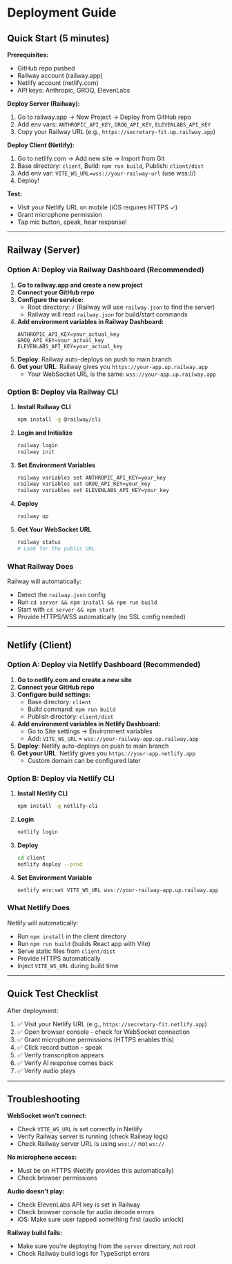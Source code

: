 # Deployment Guide

## Quick Start (5 minutes)

**Prerequisites:**
- GitHub repo pushed
- Railway account (railway.app)
- Netlify account (netlify.com)
- API keys: Anthropic, GROQ, ElevenLabs

**Deploy Server (Railway):**
1. Go to railway.app → New Project → Deploy from GitHub repo
2. Add env vars: `ANTHROPIC_API_KEY`, `GROQ_API_KEY`, `ELEVENLABS_API_KEY`
3. Copy your Railway URL (e.g., `https://secretary-fit.up.railway.app`)

**Deploy Client (Netlify):**
1. Go to netlify.com → Add new site → Import from Git
2. Base directory: `client`, Build: `npm run build`, Publish: `client/dist`
3. Add env var: `VITE_WS_URL=wss://your-railway-url` (use wss://)
4. Deploy!

**Test:**
- Visit your Netlify URL on mobile (iOS requires HTTPS ✓)
- Grant microphone permission
- Tap mic button, speak, hear response!

---

## Railway (Server)

### Option A: Deploy via Railway Dashboard (Recommended)

1. **Go to railway.app and create a new project**
2. **Connect your GitHub repo**
3. **Configure the service:**
   - Root directory: `/` (Railway will use `railway.json` to find the server)
   - Railway will read `railway.json` for build/start commands
4. **Add environment variables in Railway Dashboard:**
   ```
   ANTHROPIC_API_KEY=your_actual_key
   GROQ_API_KEY=your_actual_key
   ELEVENLABS_API_KEY=your_actual_key
   ```
5. **Deploy**: Railway auto-deploys on push to main branch
6. **Get your URL**: Railway gives you `https://your-app.up.railway.app`
   - Your WebSocket URL is the same: `wss://your-app.up.railway.app`

### Option B: Deploy via Railway CLI

1. **Install Railway CLI**
   ```bash
   npm install -g @railway/cli
   ```

2. **Login and Initialize**
   ```bash
   railway login
   railway init
   ```

3. **Set Environment Variables**
   ```bash
   railway variables set ANTHROPIC_API_KEY=your_key
   railway variables set GROQ_API_KEY=your_key
   railway variables set ELEVENLABS_API_KEY=your_key
   ```

4. **Deploy**
   ```bash
   railway up
   ```

5. **Get Your WebSocket URL**
   ```bash
   railway status
   # Look for the public URL
   ```

### What Railway Does

Railway will automatically:
- Detect the `railway.json` config
- Run `cd server && npm install && npm run build`
- Start with `cd server && npm start`
- Provide HTTPS/WSS automatically (no SSL config needed)

---

## Netlify (Client)

### Option A: Deploy via Netlify Dashboard (Recommended)

1. **Go to netlify.com and create a new site**
2. **Connect your GitHub repo**
3. **Configure build settings:**
   - Base directory: `client`
   - Build command: `npm run build`
   - Publish directory: `client/dist`
4. **Add environment variables in Netlify Dashboard:**
   - Go to Site settings → Environment variables
   - Add: `VITE_WS_URL` = `wss://your-railway-app.up.railway.app`
5. **Deploy**: Netlify auto-deploys on push to main branch
6. **Get your URL**: Netlify gives you `https://your-app.netlify.app`
   - Custom domain can be configured later

### Option B: Deploy via Netlify CLI

1. **Install Netlify CLI**
   ```bash
   npm install -g netlify-cli
   ```

2. **Login**
   ```bash
   netlify login
   ```

3. **Deploy**
   ```bash
   cd client
   netlify deploy --prod
   ```

4. **Set Environment Variable**
   ```bash
   netlify env:set VITE_WS_URL wss://your-railway-app.up.railway.app
   ```

### What Netlify Does

Netlify will automatically:
- Run `npm install` in the client directory
- Run `npm run build` (builds React app with Vite)
- Serve static files from `client/dist`
- Provide HTTPS automatically
- Inject `VITE_WS_URL` during build time

---

## Quick Test Checklist

After deployment:

1. ✅ Visit your Netlify URL (e.g., `https://secretary-fit.netlify.app`)
2. ✅ Open browser console - check for WebSocket connection
3. ✅ Grant microphone permissions (HTTPS enables this)
4. ✅ Click record button - speak
5. ✅ Verify transcription appears
6. ✅ Verify AI response comes back
7. ✅ Verify audio plays

---

## Troubleshooting

**WebSocket won't connect:**
- Check `VITE_WS_URL` is set correctly in Netlify
- Verify Railway server is running (check Railway logs)
- Check Railway server URL is using `wss://` not `ws://`

**No microphone access:**
- Must be on HTTPS (Netlify provides this automatically)
- Check browser permissions

**Audio doesn't play:**
- Check ElevenLabs API key is set in Railway
- Check browser console for audio decode errors
- iOS: Make sure user tapped something first (audio unlock)

**Railway build fails:**
- Make sure you're deploying from the `server` directory, not root
- Check Railway build logs for TypeScript errors
